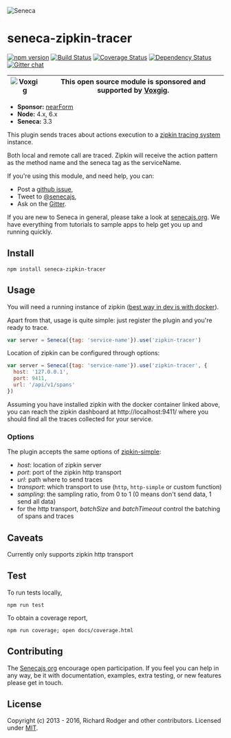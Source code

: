 ![Seneca][Logo]

# seneca-zipkin-tracer
[![npm version][npm-badge]][npm-url]
[![Build Status][travis-badge]][travis-url]
[![Coverage Status][coveralls-badge]][coveralls-url]
[![Dependency Status][david-badge]][david-url]
[![Gitter chat][gitter-badge]][gitter-url]

| ![Voxgig](https://www.voxgig.com/res/img/vgt01r.png) | This open source module is sponsored and supported by [Voxgig](https://www.voxgig.com). |
|---|---|

- __Sponsor:__ [nearForm][Sponsor]
- __Node:__ 4.x, 6.x
- __Seneca:__ 3.3


This plugin sends traces about actions execution to a [zipkin tracing system](http://zipkin.io) instance.

Both local and remote call are traced. Zipkin will receive the action pattern as the method name and the seneca tag as the serviceName.


If you're using this module, and need help, you can:

- Post a [github issue][],
- Tweet to [@senecajs][],
- Ask on the [Gitter][gitter-url].

If you are new to Seneca in general, please take a look at [senecajs.org][]. We have
everything from tutorials to sample apps to help get you up and running quickly.


## Install
```
npm install seneca-zipkin-tracer
```

## Usage

You will need a running instance of zipkin ([best way in dev is with docker](https://github.com/openzipkin/docker-zipkin)).

Apart from that, usage is quite simple: just register the plugin and you're ready to trace.

```js
var server = Seneca({tag: 'service-name'}).use('zipkin-tracer')
```

Location of zipkin can be configured through options:

```js
var server = Seneca({tag: 'service-name'}).use('zipkin-tracer', {
  host: '127.0.0.1',
  port: 9411,
  url: '/api/v1/spans'
})
```

Assuming you have installed zipkin with the docker container linked above, you can reach the zipkin dashboard at http://localhost:9411/ where you should find all the traces collected for your service.

### Options

The plugin accepts the same options of [zipkin-simple](https://github.com/paolochiodi/zipkin-simple#traceroptionsopts):

- *host*: location of zipkin server
- *port*: port of the zipkin http transport
- *url*: path where to send traces
- *transport*: which transport to use (`http`, `http-simple` or custom function)
- *sampling*: the sampling ratio, from 0 to 1 (0 means don't send data, 1 send all data)
- for the http transport, *batchSize* and *batchTimeout* control the batching of spans and traces

## Caveats

Currently only supports zipkin http transport

## Test
To run tests locally,

```
npm run test
```

To obtain a coverage report,

```
npm run coverage; open docs/coverage.html
```

## Contributing
The [Senecajs org][] encourage open participation. If you feel you can help in any way,
be it with documentation, examples, extra testing, or new features please get in touch.


## License
Copyright (c) 2013 - 2016, Richard Rodger and other contributors.
Licensed under [MIT][].

[Sponsor]: http://nearform.com
[Logo]: http://senecajs.org/files/assets/seneca-logo.png
[npm-badge]: https://badge.fury.io/js/seneca-zipkin-tracer.svg
[npm-url]: https://badge.fury.io/js/seneca-zipkin-tracer
[travis-badge]: https://api.travis-ci.org/senecajs-labs/seneca-zipkin-tracer.svg
[travis-url]: https://travis-ci.org/senecajs-labs/seneca-zipkin-tracer
[coveralls-badge]:https://coveralls.io/repos/senecajs-labs/seneca-zipkin-tracer/badge.svg?branch=master&service=github
[coveralls-url]: https://coveralls.io/github/senecajs-labs/seneca-zipkin-tracer?branch=master
[david-badge]: https://david-dm.org/senecajs-labs/seneca-zipkin-tracer.svg
[david-url]: https://david-dm.org/senecajs-labs/seneca-zipkin-tracer
[gitter-badge]: https://badges.gitter.im/senecajs/seneca.png
[gitter-url]: https://gitter.im/senecajs/seneca
[MIT]: ./LICENSE
[Senecajs org]: https://github.com/senecajs/
[Seneca.js]: https://www.npmjs.com/package/seneca
[senecajs.org]: http://senecajs.org/
[github issue]: https://github.com/senecajs-labs/seneca-zipkin-tracer/issues
[@senecajs]: http://twitter.com/senecajs
